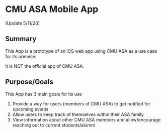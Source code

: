 # CMU ASA Mobile App
(Update 5/11/20)

## Summary
This App is a prototype of an iOS web app using CMU ASA as a use case for its premise.

It is NOT the official app of CMU ASA.

## Purpose/Goals
This App has 3 main goals for its use
1. Provide a way for users (members of CMU ASA) to get notified for upcoming events
2. Allow users to keep track of themselves within their ASA family
3. View information about other CMU ASA members and allow/encourage reaching out to current students/alumni
